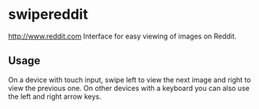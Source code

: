 # swipereddit
http://www.reddit.com Interface for easy viewing of images on Reddit.

## Usage

On a device with touch input, swipe left to view the next image and right to view the previous one.
On other devices with a keyboard you can also use the left and right arrow keys.

